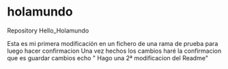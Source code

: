 # holamundo
Repository Hello_Holamundo
<html> <p1>  Esta es mi primera modificación en un fichero de una rama de prueba para luego hacer confirmacion </p1> 
       <p2>  Una vez hechos los cambios haré la confirmacion que es guardar cambios </p2> 
</html> 
<php>  echo " Hago una 2ª modificacion del Readme"
       
</php> 
